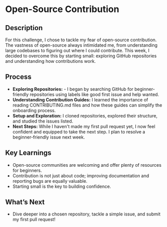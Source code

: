 # Open-Source Contribution

## Description
For this challenge, I chose to tackle my fear of open-source contribution. The vastness of open-source always intimidated me, from understanding large codebases to figuring out where I could contribute. This week, I decided to overcome this by starting small: exploring GitHub repositories and understanding how contributions work.

## Process
- **Exploring Repositories:** - I began by searching GitHub for beginner-friendly repositories using labels like good first issue and help wanted.
- **Understanding Contribution Guides:** I learned the importance of reading CONTRIBUTING.md files and how these guides can simplify the onboarding process.
- **Setup and Exploration:** I cloned repositories, explored their structure, and studied the issues listed.
- **Next Steps:** While I haven't made my first pull request yet, I now feel confident and equipped to take the next step. I plan to resolve a beginner-friendly issue next week.

## Key Learnings
- Open-source communities are welcoming and offer plenty of resources for beginners.
- Contribution is not just about code; improving documentation and reporting bugs are equally valuable.
- Starting small is the key to building confidence.

## What’s Next
- Dive deeper into a chosen repository, tackle a simple issue, and submit my first pull request!
